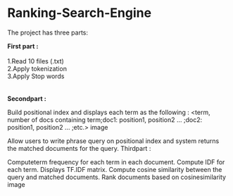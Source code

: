 # Ranking-Search-Engine
The project has three parts:

<strong>First part :</strong><br><br>
  1.Read 10 files (.txt) <br>
  2.Apply tokenization <br>
  3.Apply Stop words <br><br><br>
<strong>Secondpart : </strong>

Build positional index and displays each term as the following : <term, number of docs containing term;doc1: position1, position2 ... ;doc2: position1, position2 ... ;etc.>
image

Allow users to write phrase query on positional index and system returns the matched documents for the query.
Thirdpart :

Computeterm frequency for each term in each document.
Compute IDF for each term.
Displays TF.IDF matrix.
Compute cosine similarity between the query and matched documents.
Rank documents based on cosinesimilarity
image

